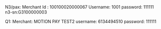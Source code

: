 N3/pax:
Merchant Id : 100100020000067
Username: 1001
password: 111111
n3-sn:G3100000003

Q1:
Merchant: MOTION PAY TEST2
username: 6134494510
password: 111111
